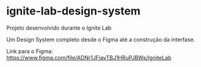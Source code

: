 # ignite-lab-design-system
Projeto desenvolvido durante o Ignite Lab

Um Design System completo desde o Figma até a construção da interfase.

Link para o Figma: https://www.figma.com/file/ADNr1JFiavTBJ1HRuPJBWs/IgniteLab
